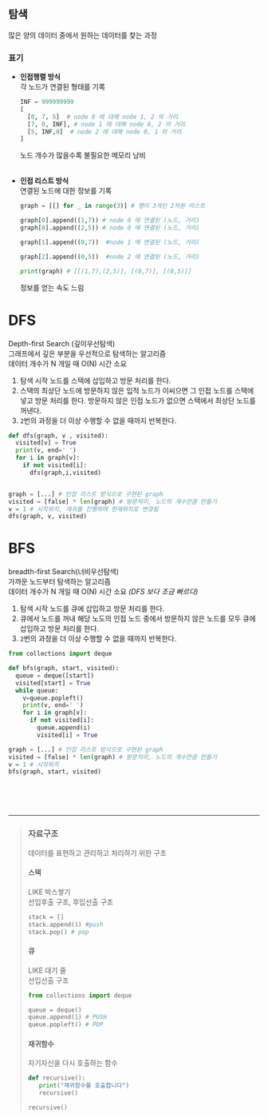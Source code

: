 ## **탐색**

많은 양의 데이터 중에서 원하는 데이터를 찾는 과정

### **표기**

- **인접행렬 방식**  
  각 노드가 연결된 형태를 기록
  ```python
  INF = 999999999
  [
    [0, 7, 5]  # node 0 에 대해 node 1, 2 의 거리
    [7, 0, INF], # node 1 에 대해 node 0, 2 의 거리
    [5, INF,0]  # node 2 에 대해 node 0, 1 의 거리
  ]
  ```
  노드 개수가 많을수록 불필요한 메모리 낭비  
  <br>
- **인접 리스트 방식**  
  연결된 노드에 대한 정보를 기록

  ```python
  graph = [[] for _ in range(3)] # 행이 3개인 2차원 리스트

  graph[0].append((1,7)) # node 0 에 연결된 (노드, 거리)
  graph[0].append((2,5)) # node 0 에 연결된 (노드, 거리)

  graph[1].append((0,7))  #node 1 에 연결된 (노드, 거리)

  graph[2].append((0,5))  #node 2 에 연결된 (노드, 거리)

  print(graph) # [[(1,7),(2,5)], [(0,7)], [(0,5)]]
  ```

  정보를 얻는 속도 느림
  <br>

# DFS

Depth-first Search (깊이우선탐색)  
그래프에서 깊은 부분을 우선적으로 탐색하는 알고리즘  
데이터 개수가 N 개일 때 O(N) 시간 소요

1. 탐색 시작 노드를 스택에 삽입하고 방문 처리를 한다.
2. 스택의 최상단 노드에 방문하지 않은 입적 노드가 이씨으면 그 인접 노드를 스택에 넣고 방문 처리를 한다. 방문하지 않은 인접 노드가 없으면 스택에서 최상단 노드를 꺼낸다.
3. `2`번의 과정을 더 이상 수행할 수 없을 때까지 반복한다.

```python
def dfs(graph, v , visited):
  visited[v] = True
  print(v, end=' ')
  for i in graph[v]:
    if not visited[i]:
      dfs(graph,i,visited)


graph = [...] # 인접 리스트 방식으로 구현된 graph
visited = [false] * len(graph) # 방문처리, 노드의 개수만큼 만들기
v = 1 # 시작위치, 재귀를 진행하며 현재위치로 변경됨
dfs(graph, v, visited)
```

# BFS

breadth-first Search(너비우선탐색)  
가까운 노드부터 탐색하는 알고리즘  
데이터 개수가 N 개일 때 O(N) 시간 소요 _(DFS 보다 조금 빠르다)_

1. 탐색 시작 노드를 큐에 삽입하고 방문 처리를 한다.
2. 큐에서 노드를 꺼내 해당 노도의 인접 노드 중에서 방문하지 않은 노드를 모두 큐에 삽입하고 방문 처리를 한다.
3. `2`번의 과정을 더 이상 수행할 수 없을 때까지 반복한다.

```python
from collections import deque

def bfs(graph, start, visited):
  queue = deque([start])
  visited[start] = True
  while queue:
    v=queue.popleft()
    print(v, end=' ')
    for i in graph[v]:
      if not visited[i]:
        queue.append(i)
        visited[i] = True

graph = [...] # 인접 리스트 방식으로 구현된 graph
visited = [false] * len(graph) # 방문처리, 노드의 개수만큼 만들기
v = 1 # 시작위치
bfs(graph, start, visited)

```

<br><br><br>

<hr>

> ### **자료구조**
>
> 데이터를 표현하고 관리하고 처리하기 위한 구조
>
> #### **스택**
>
> LIKE 박스쌓기  
> 선입후출 구조, 후입선출 구조
>
> ```python
> stack = []
> stack.append(1) #push
> stack.pop() # pop
> ```
>
> #### **큐**
>
> LIKE 대기 줄  
> 선입선출 구조
>
> ```python
> from collections import deque
>
> queue = deque()
> queue.append(1) # PUSH
> queue.popleft() # POP
> ```
>
> #### **재귀함수**
>
> 자기자신을 다시 호출하는 함수
>
> ```python
> def recursive():
>    print("재귀함수를 호출합니다")
>    recursive()
>
> recursive()
> ```
